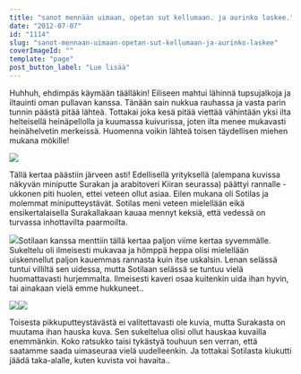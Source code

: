 ```yaml
---
title: "sanot mennään uimaan, opetan sut kellumaan. ja aurinko laskee."
date: "2012-07-07"
id: "1114"
slug: "sanot-mennaan-uimaan-opetan-sut-kellumaan-ja-aurinko-laskee"
coverImageId: ""
template: "page"
post_button_label: "Lue lisää"
---
```


Huhhuh, ehdimpäs käymään täälläkin! Eiliseen mahtui lähinnä tupsujalkoja ja iltauinti oman pullavan kanssa. Tänään sain nukkua rauhassa ja vasta parin tunnin päästä pitää lähteä. Tottakai joka kesä pitää viettää vähintään yksi ilta helteisellä heinäpellolla ja kuumassa kuivurissa, joten ilta menee mukavasti heinähelvetin merkeissä. Huomenna voikin lähteä toisen täydellisen miehen mukana mökille!

  

[![](/images/IMG_5164.png)](http://3.bp.blogspot.com/-b7AvPWK8fNw/T_gKGzpggPI/AAAAAAAAA0Y/XB40I8Om1JE/s1600/IMG_5164.png)

  
Tällä kertaa päästiin järveen asti! Edellisellä yrityksellä (alempana kuvissa näkyvän miniputte Surakan ja arabitoveri Kiiran seurassa) päättyi rannalle - ukkonen piti huolen, ettei veteen ollut asiaa. Eilen mukana oli Sotilas ja molemmat miniputteystävät. Sotilas meni veteen mielellään eikä ensikertalaisella Surakallakaan kauaa mennyt keksiä, että vedessä on turvassa inhottavilta paarmoilta.  
  
[![](/images/IMG_5205.png)](http://1.bp.blogspot.com/-dkMkjhJyWd4/T_gJ_qGgWDI/AAAAAAAAA0A/vo99JnR2pv4/s1600/IMG_5205.png)Sotilaan kanssa menttiin tällä kertaa paljon viime kertaa syvemmälle. Sukeltelu oli ilmeisesti mukavaa ja hömppä heppa olisi mielellään uiskennellut paljon kauemmas rannasta kuin itse uskalsin. Lenan selässä tuntui villiltä sen uidessa, mutta Sotilaan selässä se tuntuu vielä huomattavasti hurjemmalta. Ilmeisesti kaveri osaa kuitenkin uida ihan hyvin, tai ainakaan vielä emme hukkuneet..  
  

[![](/images/IMG_5053.png)](http://4.bp.blogspot.com/-36QAm3LaUzM/T_gKM-ePP1I/AAAAAAAAA0o/oGP4TRGyCvo/s1600/IMG_5053.png)[![](/images/IMG_5134.png)](http://4.bp.blogspot.com/-QUQCf-CAeB8/T_gKKAEbfBI/AAAAAAAAA0g/nZTmHs3ul3k/s1600/IMG_5134.png)

  
Toisesta pikkuputteystävästä ei valitettavasti ole kuvia, mutta Surakasta on muutama ihan hauska kuva. Sen sukeltelua olisi ollut hauskaa kuvailla enemmänkin. Koko ratsukko taisi tykästyä touhuun sen verran, että saatamme saada uimaseuraa vielä uudelleenkin. Ja tottakai Sotilasta kiukutti jäädä taka-alalle, kuten kuvista voi havaita..
